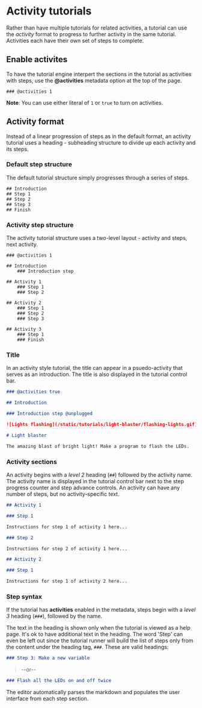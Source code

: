 # Activity tutorials

Rather than have multiple tutorials for related activities, a tutorial can use the _activity_ format to progress to further activity in the same tutorial. Activities each have their own set of steps to complete.

## Enable activites

To have the tutorial engine interpert the sections in the tutorial as activities with steps, use the **@activities** metadata option at the top of the page.

```
### @activities 1

```

**Note**: You can use either literal of `1` or `true` to turn on activities.

## Activity format

Instead of a linear progression of steps as in the default format, an activity tutorial uses a heading - subheading structure to divide up each activity and its steps.

### Default step structure

The default tutorial structure simply progresses through a series of steps.

```
## Introduction
## Step 1
## Step 2
## Step 3
## Finish
```

### Activity step structure

The activity tutorial structure uses a two-level layout - activity and steps, next activity.

```
### @activities 1

## Introduction
    ### Introduction step

## Activity 1
    ### Step 1
    ### Step 2

## Activity 2
    ### Step 1
    ### Step 2
    ### Step 3

## Activity 3
    ### Step 1
    ### Finish
```

### Title

In an activity style tutorial, the title can appear in a psuedo-activity that serves as an introduction. The title is also displayed in the tutorial control bar.

```markdown
### @activities true

## Introduction

### Introduction step @unplugged

![Lights flashing](/static/tutorials/light-blaster/flashing-lights.gif)

# Light blaster

The amazing blast of bright light! Make a program to flash the LEDs.
```

### Activity sections

An activity begins with a _level 2_ heading (``##``) followed by the activity name. The activity name is displayed in the tutorial control bar next to the step progress counter and step advance controls. An activity can have any number of steps, but no activity-specific text.

```markdown
## Activity 1

### Step 1

Instructions for step 1 of activity 1 here...

### Step 2

Instructions for step 2 of activity 1 here...

## Activity 2

### Step 1

Instructions for step 1 of activity 2 here...
```

### Step syntax

If the tutorial has **activities** enabled in the metadata, steps begin with a _level 3_ heading (``###``), followed by the name.

The text in the heading is shown only when the tutorial is viewed as a help page. It's ok to have additional text in the heading. The word 'Step' can even be left out since the tutorial runner will build the list of steps only from the content under the heading tag, ``###``. These are valid headings:

```markdown
### Step 3: Make a new variable
```

>--or--

```markdown
### Flash all the LEDs on and off twice
```

The editor automatically parses the markdown and populates the user interface from each step section.


